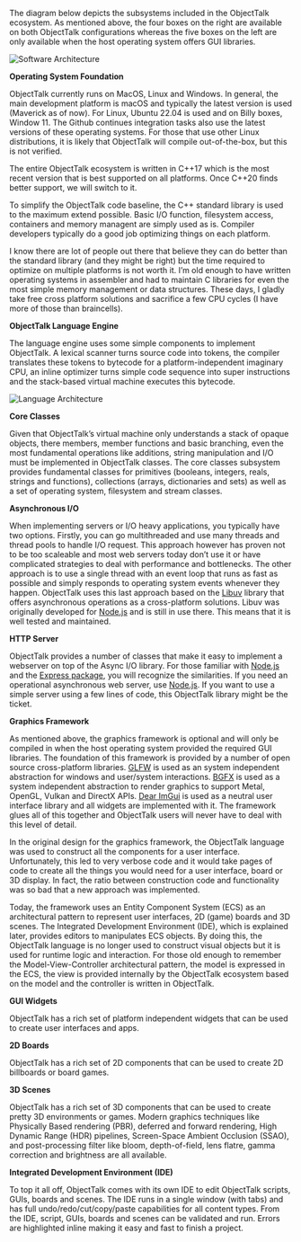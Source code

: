 The diagram below depicts the subsystems included in the ObjectTalk ecosystem.
As mentioned above, the four boxes on the right are available on both ObjectTalk
configurations whereas the five boxes on the left are only available when the
host operating system offers GUI libraries.

![Software Architecture](img/software-architecture.png)

**Operating System Foundation**

ObjectTalk currently runs on MacOS, Linux and Windows. In general, the main development
platform is macOS and typically the latest version is used (Maverick as of now).
For Linux, Ubuntu 22.04 is used and on Billy boxes, Window 11. The Github continues
integration tasks also use the latest versions of these operating systems. For those
that use other Linux distributions, it is likely that ObjectTalk will compile out-of-the-box,
but this is not verified.

The entire ObjectTalk ecosystem is written in C++17 which is the most recent version that
is best supported on all platforms. Once C++20 finds better support, we will switch to it.

To simplify the ObjectTalk code baseline, the C++ standard library is used to the maximum
extend possible. Basic I/O function, filesystem access, containers and memory managent
are simply used as is. Compiler developers typically do a good job optimizing things on each platform.

I know there are lot of people out there that believe they can do better than the standard library
(and they might be right) but the time required to optimize on multiple platforms is not worth it.
I’m old enough to have written operating systems in assembler and had to maintain C libraries
for even the most simple memory management or data structures. These days, I gladly take free
cross platform solutions and sacrifice a few CPU cycles (I have more of those than braincells).

**ObjectTalk Language Engine**

The language engine uses some simple components to implement ObjectTalk. A lexical scanner turns
source code into tokens, the compiler translates these tokens to bytecode for a platform-independent
imaginary CPU, an inline optimizer turns simple code sequence into super instructions and
the stack-based virtual machine executes this bytecode.

![Language Architecture](img/language-architecture.png)

**Core Classes**

Given that ObjectTalk’s virtual machine only understands a stack of opaque objects, there members,
member functions and basic branching, even the most fundamental operations like additions,
string manipulation and I/O must be implemented in ObjectTalk classes. The core classes subsystem
provides fundamental classes for primitives (booleans, integers, reals, strings and functions),
collections (arrays, dictionaries and sets) as well as a set of operating system, filesystem and stream classes.

**Asynchronous I/O**

When implementing servers or I/O heavy applications, you typically have two options. Firstly,
you can go multithreaded and use many threads and thread pools to handle I/O request.
This approach however has proven not to be too scaleable and most web servers today don’t use it
or have complicated strategies to deal with performance and bottlenecks. The other approach is
to use a single thread with an event loop that runs as fast as possible and simply responds to
operating system events whenever they happen. ObjectTalk uses this last approach based on the
[Libuv](http://docs.libuv.org/) library that offers asynchronous operations as a cross-platform solutions.
Libuv was originally developed for [Node.js](https://nodejs.org/) and is still in use there.
This means that it is well tested and maintained.

**HTTP Server**

ObjectTalk provides a number of classes that make it easy to implement a webserver on top of
the Async I/O library. For those familiar with [Node.js](https://nodejs.org/) and the
[Express package](https://expressjs.com), you will recognize the similarities. If you need an
operational asynchronous web server, use [Node.js](https://nodejs.org/). If you want to use a
simple server using a few lines of code, this ObjectTalk library might be the ticket.

**Graphics Framework**

As mentioned above, the graphics framework is optional and will only be compiled in when the
host operating system provided the required GUI libraries. The foundation of this framework
is provided by a number of open source cross-platform libraries. [GLFW](https://www.glfw.org)
is used as an system independent abstraction for windows and user/system interactions.
[BGFX](https://github.com/bkaradzic/bgfx) is used as a system independent abstraction to render
graphics to support Metal, OpenGL, Vulkan and DirectX APIs. [Dear ImGui](https://github.com/ocornut/imgui)
is used as a neutral user interface library and all widgets are implemented with it.
The framework glues all of this together and ObjectTalk users will never have to deal with this level of detail.

In the original design for the graphics framework, the ObjectTalk language was used to construct all
the components for a user interface. Unfortunately, this led to very verbose code and it would take
pages of code to create all the things you would need for a user interface, board or 3D display.
In fact, the ratio between construction code and functionality was so bad that a new approach was implemented.

Today, the framework uses an Entity Component System (ECS) as an architectural pattern to represent
user interfaces, 2D (game) boards and 3D scenes. The Integrated Development Environment (IDE),
which is explained later, provides editors to manipulates ECS objects. By doing this, the ObjectTalk
language is no longer used to construct visual objects but it is used for runtime logic and interaction.
For those old enough to remember the Model-View-Controller architectural pattern, the model is expressed
in the ECS, the view is provided internally by the ObjectTalk ecosystem based on the model and
the controller is written in ObjectTalk.

**GUI Widgets**

ObjectTalk has a rich set of platform independent widgets that can be used to create user interfaces and apps.

**2D Boards**

ObjectTalk has a rich set of 2D components that can be used to create 2D billboards or board games.

**3D Scenes**

ObjectTalk has a rich set of 3D components that can be used to create pretty 3D environments or games.
Modern graphics techniques like Physically Based rendering (PBR), deferred and forward rendering,
High Dynamic Range (HDR) pipelines, Screen-Space Ambient Occlusion (SSAO), and post-processing filter
like bloom, depth-of-field, lens flatre, gamma correction and brightness are all available.

**Integrated Development Environment (IDE)**

To top it all off, ObjectTalk comes with its own IDE to edit ObjectTalk scripts, GUIs, boards and scenes.
The IDE runs in a single window (with tabs) and has full undo/redo/cut/copy/paste capabilities
for all content types. From the IDE, script, GUIs, boards and scenes can be validated and run.
Errors are highlighted inline making it easy and fast to finish a project.
